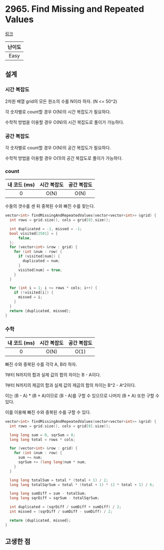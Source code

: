 # 2965. Find Missing and Repeated Values

[링크](https://leetcode.com/problems/find-missing-and-repeated-values/description/)

| 난이도 |
| :----: |
|  Easy  |

## 설계

### 시간 복잡도

2차원 배열 grid의 모든 원소의 수를 N이라 하자. (N <= 50^2)

각 숫자별로 count할 경우 O(N)의 시간 복잡도가 필요하다.

수학적 방법을 이용할 경우 O(N)의 시간 복잡도로 풀이가 가능하다.

### 공간 복잡도

각 숫자별로 count할 경우 O(N)의 공간 복잡도가 필요하다.

수학적 방법을 이용할 경우 O(1)의 공간 복잡도로 풀이가 가능하다.

### count

| 내 코드 (ms) | 시간 복잡도 | 공간 복잡도 |
| :----------: | :---------: | :---------: |
|      0       |    O(N)     |    O(N)     |

수들의 갯수를 센 뒤 중복된 수와 빠진 수를 찾는다.

```cpp
vector<int> findMissingAndRepeatedValues(vector<vector<int>> &grid) {
  int rows = grid.size(), cols = grid[0].size();

  int duplicated = -1, missed = -1;
  bool visited[2501] = {
      false,
  };
  for (vector<int> &row : grid) {
    for (int &num : row) {
      if (visited[num]) {
        duplicated = num;
      }
      visited[num] = true;
    }
  }

  for (int i = 1; i <= rows * cols; i++) {
    if (!visited[i]) {
      missed = i;
    }
  }
  return {duplicated, missed};
}
```

### 수학

| 내 코드 (ms) | 시간 복잡도 | 공간 복잡도 |
| :----------: | :---------: | :---------: |
|      0       |    O(N)     |    O(1)     |

빠진 수와 중복된 수를 각각 A, B라 하자.

1부터 N까지의 합과 실제 값의 합의 차이는 B - A이다.

1부터 N까지의 제곱의 합과 실제 값의 제곱의 합의 차이는 B^2 - A^2이다.

이는 (B - A) \* (B + A)이므로 (B - A)를 구할 수 있으므로 나머지 (B + A) 또한 구할 수 있다.

이를 이용해 빠진 수와 중복된 수를 구할 수 있다.

```cpp
vector<int> findMissingAndRepeatedValues(vector<vector<int>> &grid) {
  int rows = grid.size(), cols = grid[0].size();

  long long sum = 0, sqrSum = 0;
  long long total = rows * cols;

  for (vector<int> &row : grid) {
    for (int &num : row) {
      sum += num;
      sqrSum += (long long)num * num;
    }
  }

  long long totalSum = total * (total + 1) / 2;
  long long totalSqrSum = total * (total + 1) * (2 * total + 1) / 6;

  long long sumDiff = sum - totalSum;
  long long sqrDiff = sqrSum - totalSqrSum;

  int duplicated = (sqrDiff / sumDiff + sumDiff) / 2;
  int missed = (sqrDiff / sumDiff - sumDiff) / 2;

  return {duplicated, missed};
}
```

## 고생한 점
